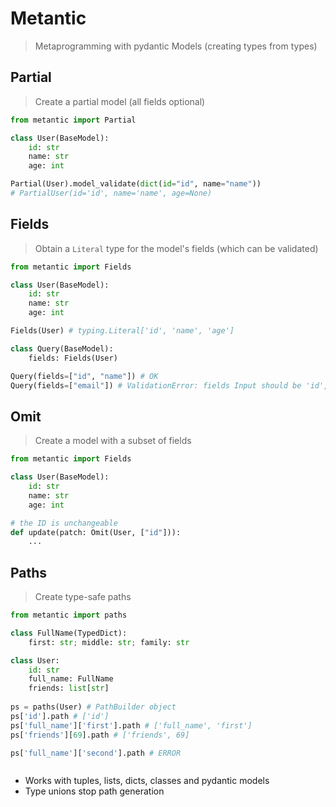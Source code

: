 # Metantic

> Metaprogramming with pydantic Models (creating types from types)

## Partial

> Create a partial model (all fields optional)

```python
from metantic import Partial

class User(BaseModel):
    id: str
    name: str
    age: int

Partial(User).model_validate(dict(id="id", name="name"))
# PartialUser(id='id', name='name', age=None)
```

## Fields

> Obtain a `Literal` type for the model's fields (which can be validated)

```python
from metantic import Fields

class User(BaseModel):
    id: str
    name: str
    age: int

Fields(User) # typing.Literal['id', 'name', 'age']

class Query(BaseModel):
    fields: Fields(User)

Query(fields=["id", "name"]) # OK
Query(fields=["email"]) # ValidationError: fields Input should be 'id', 'name' or 'age' [...]
```

## Omit

> Create a model with a subset of fields

```python
from metantic import Fields

class User(BaseModel):
    id: str
    name: str
    age: int

# the ID is unchangeable
def update(patch: Omit(User, ["id"])):
    ...
```

## Paths

> Create type-safe paths

```python
from metantic import paths

class FullName(TypedDict):
    first: str; middle: str; family: str

class User:
    id: str
    full_name: FullName
    friends: list[str]
    
ps = paths(User) # PathBuilder object
ps['id'].path # ['id']
ps['full_name']['first'].path # ['full_name', 'first']
ps['friends'][69].path # ['friends', 69]

ps['full_name']['second'].path # ERROR



```

- Works with tuples, lists, dicts, classes and pydantic models
- Type unions stop path generation